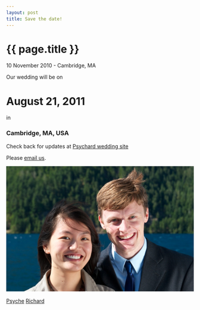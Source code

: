 ```yaml
---
layout: post
title: Save the date!
---
```


{{ page.title }}
================

<p class="meta">10 November 2010 - Cambridge, MA</p>

Our wedding will be on 

<h1>August 21, 2011</h1>

in

<h3>Cambridge, MA, USA</h3>

Check back for updates at [Psychard wedding site](http://www.psychard.com/)

Please [email us](mailto:both@psychard.com).

<img src="/images/psychard_wa.jpg" width = "600" alt="Psychard in Port Angeles, WA"/>


[Psyche](http://www.psycheloui.com/)
[Richard](http://www.richardhenrywest.com/)